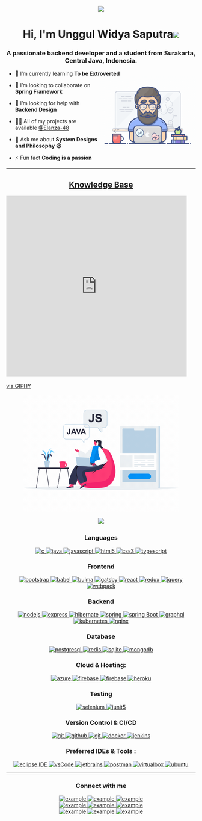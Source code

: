  <p align="center">
  <img style="width:8rem; height:auto" src="https://cdn.dribbble.com/users/1787323/screenshots/10091971/media/d43c019bfeff34be8816481e843ea8c1.png">
</p>
<h1 align="center">Hi, I'm Unggul Widya Saputra<img width="30px" src="https://raw.githubusercontent.com/iampavangandhi/iampavangandhi/master/gifs/Hi.gif"></h1>
<h3 font-size="20" align="center">A passionate backend developer and a student from Surakarta, Central Java, Indonesia.</h3>
<ul>
<li>
<p>🌱 I’m currently learning <strong>To be Extroverted</strong> <img align="right" style="width:16rem; height:auto" src="https://raw.githubusercontent.com/Elanza-48/Elanza-48/41a4790484e268102dfdab2b7c59d440d3ffafab/resources/img/geek.gif"></p>
</li>
<li>
<p>👯 I’m looking to collaborate on <strong>Spring Framework</strong></p>
</li>
<li>
<p>🤝 I’m looking for help with <strong>Backend Design</strong></p>
</li>
<li>
<p>👨‍💻 All of my projects are available <a href="github.com/Elanza-48">@Elanza-48</a></p>
</li>
<li>
<p>💬 Ask me about <strong>System Designs and Philosophy 😆</strong></p>
</li>
<li>
<p>⚡ Fun fact <strong>Coding is a passion</strong></p>
</li>
</ul>
<hr>
<h2 align="center"><u><b>Knowledge Base</b></u></h2>
<iframe src="https://giphy.com/embed/USV0ym3bVWQJJmNu3N" width="480" height="480" frameborder="0" class="giphy-embed" allowfullscreen=""></iframe><p><a href="https://giphy.com/gifs/smu-ellipsis-smuellipsis-USV0ym3bVWQJJmNu3N">via GIPHY</a></p>
<p align="center">
  <img style="width:26rem; height:auto" src="https://raw.githubusercontent.com/Elanza-48/Elanza-48/41a4790484e268102dfdab2b7c59d440d3ffafab/resources/img/coders-prog.gif">
</p>
<p align="center">
  <img style="width:26rem; height:auto" src="https://giphy.com/gifs/smu-ellipsis-smuellipsis-USV0ym3bVWQJJmNu3N">
</p>
<h3 align="center">Languages</h3>
<p align="center">
  <a href="https://www.cprogramming.com/" target="_blank"> 
    <img src="https://img.shields.io/badge/C%20programming-A8B9CC.svg?style=for-the-badge&amp;logo=c&amp;logoColor=white" alt="c">
  </a>
  <a href="https://www.java.com" target="_blank"> 
    <img src="https://img.shields.io/badge/Java-007396.svg?style=for-the-badge&amp;logo=java&amp;logoColor=white" alt="java"> 
  </a>
  <a href="https://developer.mozilla.org/en-US/docs/Web/JavaScript" target="_blank"> 
    <img src="https://img.shields.io/badge/Javascript-F7DF1E.svg?style=for-the-badge&amp;logo=javascript&amp;logoColor=black" alt="javascript"> 
  </a>
  <a href="https://www.w3.org/html/" target="_blank"> 
    <img src="https://img.shields.io/badge/html-E34F26.svg?style=for-the-badge&amp;logo=html5&amp;logoColor=white" alt="html5"> 
  </a>
  <a href="https://www.w3schools.com/css/" target="_blank">
    <img src="https://img.shields.io/badge/css-1572B6.svg?style=for-the-badge&amp;logo=css3&amp;logoColor=white" alt="css3">
  </a>
  <a href="https://www.typescriptlang.org/" target="_blank"> 
    <img src="https://img.shields.io/badge/typescript-3178C6.svg?style=for-the-badge&amp;logo=typescript&amp;logoColor=white" alt="typescript">
  </a>
</p>
<h3 align="center">Frontend</h3>
<p align="center">
      <a href="https://getbootstrap.com" target="_blank">
    <img src="https://img.shields.io/badge/bootstrap-7952B3.svg?style=for-the-badge&amp;logo=bootstrap&amp;logoColor=white" alt="bootstrap">
  </a>
  <a href="https://babeljs.io/" target="_blank">
    <img src="https://img.shields.io/badge/babel-F9DC3E.svg?style=for-the-badge&amp;logo=babel&amp;logoColor=black" alt="babel"> 
  </a>
  <a href="https://bulma.io/" target="_blank">
    <img src="https://img.shields.io/badge/bulma-00D1B2.svg?style=for-the-badge&amp;logo=bulma&amp;logoColor=white" alt="bulma">
  </a>
  <a href="https://www.gatsbyjs.com/" target="_blank">
    <img src="https://img.shields.io/badge/gatsbyjs-663399.svg?style=for-the-badge&amp;logo=gatsby&amp;logoColor=white" alt="gatsby">
  </a>
  <a href="https://reactjs.org/" target="_blank"> 
    <img src="https://img.shields.io/badge/reactjs-61DAFB.svg?style=for-the-badge&amp;logo=react&amp;logoColor=black" alt="react"> 
  </a>
  <a href="https://redux.js.org" target="_blank"> 
    <img src="https://img.shields.io/badge/redux-764ABC.svg?style=for-the-badge&amp;logo=redux&amp;logoColor=white" alt="redux"> 
  </a> 
  <a href="https://jquery.com/" target="_blank">
    <img src="https://img.shields.io/badge/jquery-0769AD.svg?style=for-the-badge&amp;logo=jquery&amp;logoColor=white" alt="jquery"> 
  </a>
  <a href="https://webpack.js.org" target="_blank">
    <img src="https://img.shields.io/badge/webpack-8DD6F9.svg?style=for-the-badge&amp;logo=webpack&amp;logoColor=black" alt="webpack">
  </a>
</p>
<h3 align="center">Backend</h3>
<p align="center">
  <a href="https://nodejs.org" target="_blank"> 
    <img src="https://img.shields.io/badge/node.js-339933.svg?style=for-the-badge&amp;logo=nodedotjs&amp;logoColor=white" alt="nodejs"> 
  </a>
  <a href="https://expressjs.com" target="_blank">
    <img src="https://img.shields.io/badge/express-000000.svg?style=for-the-badge&amp;logo=express&amp;logoColor=white" alt="express">
  </a><a href="https://hibernate.org/" target="_blank"> 
    <img src="https://img.shields.io/badge/hibernate-59666C.svg?style=for-the-badge&amp;logo=hibernate&amp;logoColor=white" alt="hibernate "> 
  </a>
    <a href="https://spring.io/" target="_blank"> 
      <img src="https://img.shields.io/badge/spring%20IOC-6DB33F.svg?style=for-the-badge&amp;logo=spring&amp;logoColor=white" alt="spring"> 
  </a>
  <a href="https://spring.io/" target="_blank"> 
    <img src="https://img.shields.io/badge/spring%20boot-6DB33F.svg?style=for-the-badge&amp;logo=springboot&amp;logoColor=white" alt="spring Boot"> 
  </a>
  <a href="https://graphql.org" target="_blank">
    <img src="https://img.shields.io/badge/graphql-E10098.svg?style=for-the-badge&amp;logo=graphql&amp;logoColor=white" alt="graphql">
  </a>
  <a href="https://kubernetes.io" target="_blank"> 
    <img src="https://img.shields.io/badge/kubernetes-326CE5.svg?style=for-the-badge&amp;logo=kubernetes&amp;logoColor=white" alt="kubernetes">
  </a>
  <a href="https://www.nginx.com" target="_blank"> 
    <img src="https://img.shields.io/badge/nginx-009639.svg?style=for-the-badge&amp;logo=nginx&amp;logoColor=white" alt="nginx"> 
  </a> 
</p>
<h3 align="center">Database</h3>
<p align="center">
  <a href="https://www.postgresql.org" target="_blank"> 
    <img src="https://img.shields.io/badge/postgreSQL-4169E1.svg?style=for-the-badge&amp;logo=postgresql&amp;logoColor=white" alt="postgresql"> 
  </a>
  <a href="https://redis.io" target="_blank"> 
    <img src="https://img.shields.io/badge/redis-DC382D.svg?style=for-the-badge&amp;logo=redis&amp;logoColor=white" alt="redis">
  </a>
  <a href="https://www.sqlite.org/" target="_blank"> 
    <img src="https://img.shields.io/badge/sqlite-003B57.svg?style=for-the-badge&amp;logo=sqlite&amp;logoColor=white" alt="sqlite"> 
  </a>
  <a href="https://www.mongodb.com/" target="_blank"> 
    <img src="https://img.shields.io/badge/mongodb-47A248.svg?style=for-the-badge&amp;logo=mongodb&amp;logoColor=white" alt="mongodb"> 
  </a> 
</p>
<h3 align="center">Cloud &amp; Hosting:</h3>
<p align="center">
  <a href="https://azure.microsoft.com/en-in/" target="_blank">
    <img src="https://img.shields.io/badge/Azure-0078D4?style=for-the-badge&amp;logo=microsoftazure&amp;logoColor=white" alt="azure"> 
  </a>
  <a href="https://firebase.google.com/" target="_blank">
    <img src="https://img.shields.io/badge/firebase-FFCA28.svg?style=for-the-badge&amp;logo=firebase&amp;logoColor=black" alt="firebase">
  </a>
  <a href="https://netlify.com/" target="_blank">
    <img src="https://img.shields.io/badge/netlify-00C7B7.svg?style=for-the-badge&amp;logo=netlify&amp;logoColor=black" alt="firebase">
  </a>
  <a href="https://heroku.com" target="_blank"> 
    <img src="https://img.shields.io/badge/heroku-430098.svg?style=for-the-badge&amp;logo=heroku&amp;logoColor=white" alt="heroku"> 
  </a> 
</p>
<h3 align="center">Testing</h3>
<p align="center"> 
  <a href="https://www.selenium.dev" target="_blank"> 
    <img src="https://img.shields.io/badge/selenium-43B02A.svg?style=for-the-badge&amp;logo=selenium&amp;logoColor=white" alt="selenium"> 
  </a> 
  <a href="https://junit.org/junit5/" target="_blank"> 
    <img src="https://img.shields.io/badge/junit-25A162.svg?style=for-the-badge&amp;logo=junit5&amp;logoColor=white" alt="junit5"> 
  </a> 
</p>
<h3 align="center">Version Control &amp; CI/CD</h3>
<p align="center">
  <a href="https://git-scm.com/" target="_blank">
    <img src="https://img.shields.io/badge/git-F05032.svg?style=for-the-badge&amp;logo=git&amp;logoColor=white" alt="git">
  </a>
  <a href="https://github.com/ELanza-48" target="_blank">
    <img src="https://img.shields.io/badge/github-181717.svg?style=for-the-badge&amp;logo=github&amp;logoColor=white" alt="github">
  </a>
  <a href="https://gitlab.com/Elanza-48" target="_blank">
    <img src="https://img.shields.io/badge/gitlab-181717.svg?style=for-the-badge&amp;logo=gitlab&amp;logoColor=white" alt="git">
  </a>
    <a href="https://www.docker.com/" target="_blank">
    <img src="https://img.shields.io/badge/docker-2496ED.svg?style=for-the-badge&amp;logo=docker&amp;logoColor=white" alt="docker">
  </a>
  <a href="https://www.jenkins.io" target="_blank"> 
    <img src="https://img.shields.io/badge/jenkins-D24939.svg?style=for-the-badge&amp;logo=jenkins&amp;logoColor=white" alt="jenkins"> 
  </a>
</p>
<h3 align="center">Preferred IDEs  &amp; Tools :</h3>
<p align="center"> 
  <a href="https://eclipse.org" target="_blank">
    <img src="https://img.shields.io/badge/eclipse-2C2255.svg?style=for-the-badge&amp;logo=eclipse&amp;logoColor=white" alt="eclipse IDE"> 
  </a>
  <a href="https://code.visualstudio.com/" target="_blank">
    <img src="https://img.shields.io/badge/vscode-007ACC.svg?style=for-the-badge&amp;logo=visualstudiocode&amp;logoColor=white" alt="vsCode"> 
  </a>
  <a href="https://www.jetbrains.com/" target="_blank">
    <img src="https://img.shields.io/badge/jetbrains%20IDE-000000.svg?style=for-the-badge&amp;logo=jetbrains&amp;logoColor=white" alt="jetbrains">
  </a>
  <a href="https://postman.com" target="_blank"> 
    <img src="https://img.shields.io/badge/postman-FF6C37.svg?style=for-the-badge&amp;logo=postman&amp;logoColor=white" alt="postman">
  </a>
  <a href="https://www.virtualbox.org/" target="_blank">
    <img src="https://img.shields.io/badge/virtualbox-183A61.svg?style=for-the-badge&amp;logo=virtualbox&amp;logoColor=white" alt="virtualbox">
  </a>
  <a href="https://ubuntu.com/" target="_blank"> 
    <img src="https://img.shields.io/badge/ubuntu-E95420.svg?style=for-the-badge&amp;logo=ubuntu&amp;logoColor=white" alt="ubuntu">
  </a>
</p>
<hr>
<h3 align="center">Connect with me</h3>
<div style="margin-top:10px" align="center">
  <div>
    <a href="https://dev.to/example" target="_blank">
      <img src="https://img.shields.io/badge/DEV.to-0A0A0A.svg?style=for-the-badge&amp;logo=devdotto&amp;logoColor=white" alt="example">
    </a>
    <a href="https://medium.com/@example" target="_blank">
      <img src="https://img.shields.io/badge/medium-000000.svg?style=for-the-badge&amp;logo=medium&amp;logoColor=white" alt="example">
    </a>
    <a href="https://codepen.io/@example" target="_blank">
      <img src="https://img.shields.io/badge/Codepen-000000.svg?style=for-the-badge&amp;logo=codepen&amp;logoColor=white" alt="example">
    </a>
  </div>
  <div>
    <a href="https://linkedin.com/in/example" target="_blank">
      <img src="https://img.shields.io/badge/Linked%20In-0A66C2.svg?style=for-the-badge&amp;logo=linkedin&amp;logoColor=white" alt="example">
    </a>
    <a href="https://twitter.com/example" target="_blank">
      <img src="https://img.shields.io/badge/Twitter-1DA1F2.svg?style=for-the-badge&amp;logo=twitter&amp;logoColor=white" alt="example">
    </a>
    <a href="https://dribbble.com/example" target="_blank">
      <img src="https://img.shields.io/badge/Dribbble-EA4C89.svg?style=for-the-badge&amp;logo=dribbble&amp;logoColor=black" alt="example">
    </a>
  </div>
  <div>
    <a href="https://www.codechef.com/users/example" target="_blank">
      <img src="https://img.shields.io/badge/Codechef-5B4638.svg?style=for-the-badge&amp;logo=codechef&amp;logoColor=white" alt="example">
    </a>
    <a href="https://www.hackerrank.com/example" target="_blank">
      <img src="https://img.shields.io/badge/Hackerrank-00EA64.svg?style=for-the-badge&amp;logo=hackerrank&amp;logoColor=black" alt="example">
    </a>
    <a href="https://www.leetcode.com/example" target="_blank">
      <img src="https://img.shields.io/badge/LeetCode-FFA116.svg?style=for-the-badge&amp;logo=leetcode&amp;logoColor=black" alt="example">
    </a>
  </div>
</div>
